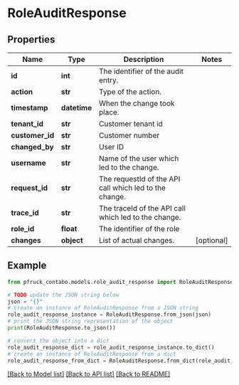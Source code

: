 # RoleAuditResponse


## Properties

Name | Type | Description | Notes
------------ | ------------- | ------------- | -------------
**id** | **int** | The identifier of the audit entry. | 
**action** | **str** | Type of the action. | 
**timestamp** | **datetime** | When the change took place. | 
**tenant_id** | **str** | Customer tenant id | 
**customer_id** | **str** | Customer number | 
**changed_by** | **str** | User ID | 
**username** | **str** | Name of the user which led to the change. | 
**request_id** | **str** | The requestId of the API call which led to the change. | 
**trace_id** | **str** | The traceId of the API call which led to the change. | 
**role_id** | **float** | The identifier of the role | 
**changes** | **object** | List of actual changes. | [optional] 

## Example

```python
from pfruck_contabo.models.role_audit_response import RoleAuditResponse

# TODO update the JSON string below
json = "{}"
# create an instance of RoleAuditResponse from a JSON string
role_audit_response_instance = RoleAuditResponse.from_json(json)
# print the JSON string representation of the object
print(RoleAuditResponse.to_json())

# convert the object into a dict
role_audit_response_dict = role_audit_response_instance.to_dict()
# create an instance of RoleAuditResponse from a dict
role_audit_response_from_dict = RoleAuditResponse.from_dict(role_audit_response_dict)
```
[[Back to Model list]](../README.md#documentation-for-models) [[Back to API list]](../README.md#documentation-for-api-endpoints) [[Back to README]](../README.md)


